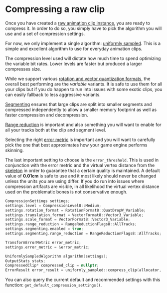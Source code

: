 # Compressing a raw clip

Once you have created a [raw animation clip instance](creating_a_raw_clip.md), you are ready to compress it. In order to do so, you simply have to pick the algorithm you will use and a set of compression settings.

For now, we only implement a single algorithm: [uniformly sampled](algorithm_uniformly_sampled.md). This is a simple and excellent algorithm to use for everyday animation clips.

The compression level used will dictate how much time to spend optimizing the variable bit rates. Lower levels are faster but produced a larger compresses size.

While we support various [rotation and vector quantization formats](rotation_and_vector_formats.md), the overall best performing are the *variable* variants. It is safe to use them for all your clips but if you do happen to run into issues with some exotic clips, you can easily fallback to less aggressive variants.

[Segmenting](http://nfrechette.github.io/2016/11/10/anim_compression_uniform_segmenting/) ensures that large clips are split into smaller segments and compressed independently to allow a smaller memory footprint as well as faster compression and decompression.

[Range reduction](range_reduction.md) is important and also something you will want to enable for all your tracks both at the clip and segment level.

Selecting the right [error metric](error_metrics.md) is important and you will want to carefully pick the one that best approximates how your game engine performs skinning.

The last important setting to choose is the `error_threshold`. This is used in conjunction with the error metric and the virtual vertex distance from the [skeleton](creating_a_skeleton.md) in order to guarantee that a certain quality is maintained. A default value of **0.01cm** is safe to use and it most likely should never be changed unless the units you are using differ. If you do run into issues where compression artifacts are visible, in all likelihood the virtual vertex distance used on the problematic bones is not conservative enough.

```c++
CompressionSettings settings;
settings.level = CompressionLevel8::Medium;
settings.rotation_format = RotationFormat8::QuatDropW_Variable;
settings.translation_format = VectorFormat8::Vector3_Variable;
settings.scale_format = VectorFormat8::Vector3_Variable;
settings.range_reduction = RangeReductionFlags8::AllTracks;
settings.segmenting.enabled = true;
settings.segmenting.range_reduction = RangeReductionFlags8::AllTracks;

TransformErrorMetric error_metric;
settings.error_metric = &error_metric;

UniformlySampledAlgorithm algorithm(settings);
OutputStats stats;
CompressedClip* compressed_clip = nullptr;
ErrorResult error_result = uniformly_sampled::compress_clip(allocator, raw_clip, settings, compressed_clip, stats);
```

You can also query the current default and recommended settings with this function: `get_default_compression_settings()`.
